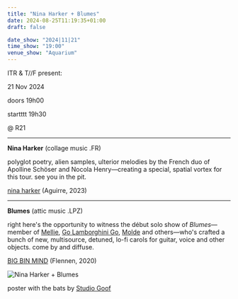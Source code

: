 ```yaml
---
title: "Nina Harker + Blumes"
date: 2024-08-25T11:19:35+01:00
draft: false

date_show: "2024|11|21"
time_show: "19:00"
venue_show: "Aquarium"
---
```


ITR & T//F present:

21 Nov 2024

doors 19h00

startttt 19h30

@ R21

---

**Nina Harker** (collage music .FR)

polyglot poetry, alien samples, ulterior melodies by the French duo of Apolline Schöser and Nocola Henry—creating a special, spatial vortex for this tour. see you in the pit.

[nina harker](https://aguirrerecords.bandcamp.com/album/nina-harker) (Aguirre, 2023)

---

**Blumes** (attic music .LPZ)

right here's the opportunity to witness the début solo show of _Blumes_—member of [Mellie](https://mellie.bandcamp.com), [Go Lamborghini Go](https://mangelrecords.bandcamp.com/album/low), [Molde](https://molde.bandcamp.com) and others—who's crafted a bunch of new, multisource, detuned, lo-fi carols for guitar, voice and other objects. come by and diffuse.

[BIG BIN MIND](https://flennen.bandcamp.com/album/blumes-big-bin-mind) (Flennen, 2020)

![Nina Harker + Blumes](../../posters/2024-11-21.jpg)

poster with the bats by [Studio Goof](https://www.studio-goof.com/)
